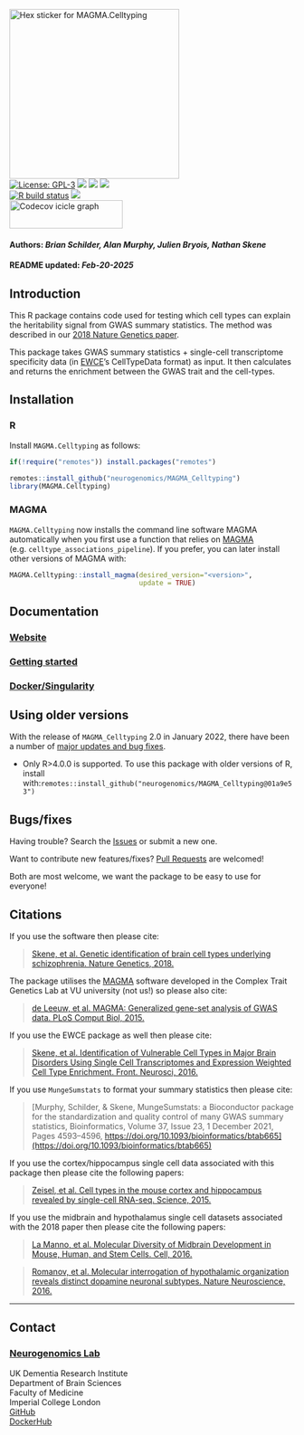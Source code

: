 <img src='https://github.com/neurogenomics/MAGMA_Celltyping/raw/master/inst/hex/hex.png' title='Hex sticker for MAGMA.Celltyping' height='300'><br>
[![License:
GPL-3](https://img.shields.io/badge/license-GPL--3-blue.svg)](https://cran.r-project.org/web/licenses/GPL-3)
[![](https://img.shields.io/badge/devel%20version-2.0.15-black.svg)](https://github.com/neurogenomics/MAGMA_Celltyping)
[![](https://img.shields.io/github/languages/code-size/neurogenomics/MAGMA_Celltyping.svg)](https://github.com/neurogenomics/MAGMA_Celltyping)
[![](https://img.shields.io/github/last-commit/neurogenomics/MAGMA_Celltyping.svg)](https://github.com/neurogenomics/MAGMA_Celltyping/commits/master)
<br> [![R build
status](https://github.com/neurogenomics/MAGMA_Celltyping/workflows/rworkflows/badge.svg)](https://github.com/neurogenomics/MAGMA_Celltyping/actions)
[![](https://codecov.io/gh/neurogenomics/MAGMA_Celltyping/branch/master/graph/badge.svg)](https://app.codecov.io/gh/neurogenomics/MAGMA_Celltyping)
<br>
<a href='https://app.codecov.io/gh/neurogenomics/MAGMA_Celltyping/tree/master' target='_blank'><img src='https://codecov.io/gh/neurogenomics/MAGMA_Celltyping/branch/master/graphs/icicle.svg' title='Codecov icicle graph' width='200' height='50' style='vertical-align: top;'></a>  
<h4>  
Authors: <i>Brian Schilder, Alan Murphy, Julien Bryois, Nathan
Skene</i>  
</h4>
<h4>  
README updated: <i>Feb-20-2025</i>  
</h4>

## Introduction

This R package contains code used for testing which cell types can
explain the heritability signal from GWAS summary statistics. The method
was described in our [2018 Nature Genetics
paper](https://www.nature.com/articles/s41588-018-0129-5).

This package takes GWAS summary statistics + single-cell transcriptome
specificity data (in [EWCE](https://github.com/NathanSkene/EWCE)’s
CellTypeData format) as input. It then calculates and returns the
enrichment between the GWAS trait and the cell-types.

## Installation

### R

Install `MAGMA.Celltyping` as follows:

``` r
if(!require("remotes")) install.packages("remotes")

remotes::install_github("neurogenomics/MAGMA_Celltyping")
library(MAGMA.Celltyping)
```

### MAGMA

`MAGMA.Celltyping` now installs the command line software MAGMA
automatically when you first use a function that relies on
[MAGMA](https://ctg.cncr.nl/software/magma)
(e.g. `celltype_associations_pipeline`). If you prefer, you can later
install other versions of MAGMA with:

``` r
MAGMA.Celltyping::install_magma(desired_version="<version>",
                                update = TRUE)
```

## Documentation

### [Website](https://neurogenomics.github.io/MAGMA_Celltyping/)

### [Getting started](https://neurogenomics.github.io/MAGMA_Celltyping/articles/MAGMA.Celltyping.html)

### [Docker/Singularity](https://neurogenomics.github.io/MAGMA_Celltyping/articles/docker)

## Using older versions

With the release of `MAGMA_Celltyping` 2.0 in January 2022, there have
been a number of [major updates and bug
fixes](https://github.com/neurogenomics/MAGMA_Celltyping/pull/93).

- Only R\>4.0.0 is supported. To use this package with older versions of
  R, install
  with:`remotes::install_github("neurogenomics/MAGMA_Celltyping@01a9e53")`

## Bugs/fixes

Having trouble? Search the
[Issues](https://github.com/neurogenomics/MAGMA_Celltyping/issues) or
submit a new one.

Want to contribute new features/fixes? [Pull
Requests](https://github.com/neurogenomics/MAGMA_Celltyping/pulls) are
welcomed!

Both are most welcome, we want the package to be easy to use for
everyone!

## Citations

If you use the software then please cite:

> [Skene, et al. Genetic identification of brain cell types underlying
> schizophrenia. Nature Genetics,
> 2018.](https://www.nature.com/articles/s41588-018-0129-5)

The package utilises the [MAGMA](https://ctg.cncr.nl/software/magma)
software developed in the Complex Trait Genetics Lab at VU university
(not us!) so please also cite:

> [de Leeuw, et al. MAGMA: Generalized gene-set analysis of GWAS data.
> PLoS Comput Biol,
> 2015.](https://journals.plos.org/ploscompbiol/article?id=10.1371%2Fjournal.pcbi.1004219)

If you use the EWCE package as well then please cite:

> [Skene, et al. Identification of Vulnerable Cell Types in Major Brain
> Disorders Using Single Cell Transcriptomes and Expression Weighted
> Cell Type Enrichment. Front. Neurosci,
> 2016.](https://www.frontiersin.org/articles/10.3389/fnins.2016.00016/full)

If you use `MungeSumstats` to format your summary statistics then please
cite:

> [Murphy, Schilder, & Skene, MungeSumstats: a Bioconductor package for
> the standardization and quality control of many GWAS summary
> statistics, Bioinformatics, Volume 37, Issue 23, 1 December 2021,
> Pages 4593–4596,
> https://doi.org/10.1093/bioinformatics/btab665](https://doi.org/10.1093/bioinformatics/btab665)

If you use the cortex/hippocampus single cell data associated with this
package then please cite the following papers:

> [Zeisel, et al. Cell types in the mouse cortex and hippocampus
> revealed by single-cell RNA-seq. Science,
> 2015.](https://doi.org/10.1126/science.aaa1934)

If you use the midbrain and hypothalamus single cell datasets associated
with the 2018 paper then please cite the following papers:

> [La Manno, et al. Molecular Diversity of Midbrain Development in
> Mouse, Human, and Stem Cells. Cell,
> 2016.](https://doi.org/10.1016/j.cell.2016.09.027)

> [Romanov, et al. Molecular interrogation of hypothalamic organization
> reveals distinct dopamine neuronal subtypes. Nature Neuroscience,
> 2016.](https://doi.org/10.1038/nn.4462)

<hr>

## Contact

### [Neurogenomics Lab](https://www.neurogenomics.co.uk/)

UK Dementia Research Institute  
Department of Brain Sciences  
Faculty of Medicine  
Imperial College London  
[GitHub](https://github.com/neurogenomics)  
[DockerHub](https://hub.docker.com/orgs/neurogenomicslab)

<br>
